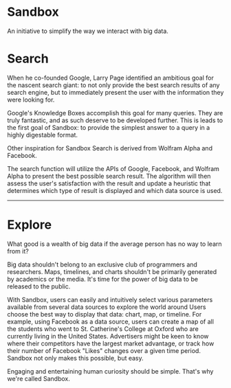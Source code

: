 Sandbox
=======

An initiative to simplify the way we interact with big data.



Search 
======

When he co-founded Google, Larry Page identified an ambitious goal for the nascent search giant: to not only provide the best search results of any search engine, but to immediately present the user with the information they were looking for.

Google's Knowledge Boxes accomplish this goal for many queries. They are truly fantastic, and as such deserve to be developed further. This is leads to the first goal of Sandbox: to provide the simplest answer to a query in a highly digestable format.

Other inspiration for Sandbox Search is derived from Wolfram Alpha and Facebook.

The search function will utilize the APIs of Google, Facebook, and Wolfram Alpha to present the best possible search result. The algorithm will then assess the user's satisfaction with the result and update a heuristic that determines which type of result is displayed and which data source is used.


***********
Explore
=======

What good is a wealth of big data if the average person has no way to learn from it?

Big data shouldn't belong to an exclusive club of programmers and researchers. Maps, timelines, and charts shouldn't be primarily generated by academics or the media. It's time for the power of big data to be released to the public.

With Sandbox, users can easily and intuitively select various parameters available from several data sources to explore the world around Users choose the best way to display that data: chart, map, or timeline. For example, using Facebook as a data source, users can create a map of all the students who went to St. Catherine's College at Oxford who are currently living in the United States. Advertisers might be keen to know where their competitors have the largest market advantage, or track how their number of Facebook "Likes" changes over a given time period. Sandbox not only makes this possible, but easy.

Engaging and entertaining human curiosity should be simple. That's why we're called Sandbox.
